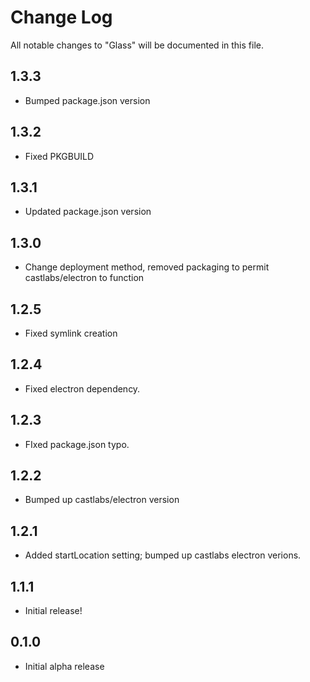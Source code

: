 # Change Log

All notable changes to "Glass" will be documented in this file.

## 1.3.3

- Bumped package.json version

## 1.3.2

- Fixed PKGBUILD

## 1.3.1

- Updated package.json version

## 1.3.0

- Change deployment method, removed packaging to permit castlabs/electron to function

## 1.2.5

- Fixed symlink creation

## 1.2.4

- Fixed electron dependency.

## 1.2.3

- FIxed package.json typo.

## 1.2.2

- Bumped up castlabs/electron version

## 1.2.1

- Added startLocation setting; bumped up castlabs electron verions.

## 1.1.1

- Initial release!

## 0.1.0

- Initial alpha release
